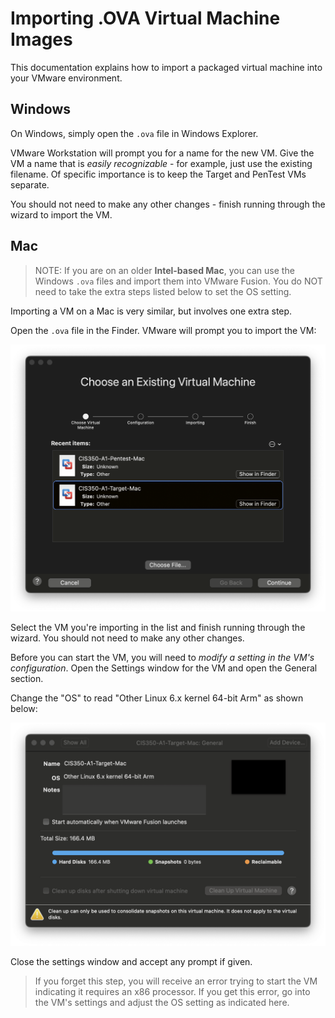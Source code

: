 # Importing .OVA Virtual Machine Images

This documentation explains how to import a packaged virtual machine into your VMware environment.

## Windows

On Windows, simply open the `.ova` file in Windows Explorer.

VMware Workstation will prompt you for a name for the new VM. Give the VM a name that is *easily recognizable* - for example, just use the existing filename. Of specific importance is to keep the Target and PenTest VMs separate.

You should not need to make any other changes - finish running through the wizard to import the VM.

## Mac

> NOTE: If you are on an older **Intel-based Mac**, you can use the Windows `.ova` files and import them into VMware Fusion. You do NOT need to take the extra steps listed below to set the OS setting.

Importing a VM on a Mac is very similar, but involves one extra step.

Open the `.ova` file in the Finder. VMware will prompt you to import the VM:

![Image showing VMware import wizard on VMware Fusion](assets/vmimport_mac_1.png)

Select the VM you're importing in the list and finish running through the wizard. You should not need to make any other changes.

Before you can start the VM, you will need to *modify a setting in the VM's configuration*. Open the Settings window for the VM and open the General section.

Change the "OS" to read "Other Linux 6.x kernel 64-bit Arm" as shown below:

![Screenshot showing the correct setting for OS in VMware Fusion](assets/vmimport_mac_2.png)

Close the settings window and accept any prompt if given.

> If you forget this step, you will receive an error trying to start the VM indicating it requires an x86 processor. If you get this error, go into the VM's settings and adjust the OS setting as indicated here.
